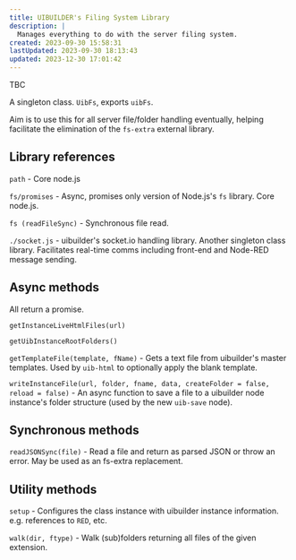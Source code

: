 ```yaml
---
title: UIBUILDER's Filing System Library
description: |
  Manages everything to do with the server filing system.
created: 2023-09-30 15:58:31
lastUpdated: 2023-09-30 18:13:43
updated: 2023-12-30 17:01:42
---
```


TBC

A singleton class. `UibFs`, exports `uibFs`.

Aim is to use this for all server file/folder handling eventually, helping facilitate the elimination of the `fs-extra` external library.

## Library references

`path` - Core node.js

`fs/promises` - Async, promises only version of Node.js's `fs` library. Core node.js.

`fs (readFileSync)` - Synchronous file read.

`./socket.js` - uibuilder's socket.io handling library. Another singleton class library. Facilitates real-time comms including front-end and Node-RED message sending.

## Async methods

All return a promise.

`getInstanceLiveHtmlFiles(url)`

`getUibInstanceRootFolders()`

`getTemplateFile(template, fName)` - Gets a text file from uibuilder's master templates. Used by `uib-html` to optionally apply the blank template.

`writeInstanceFile(url, folder, fname, data, createFolder = false, reload = false)` - An async function to save a file to a uibuilder node instance's folder structure (used by the new `uib-save` node). 

## Synchronous methods

`readJSONSync(file)` - Read a file and return as parsed JSON or throw an error. May be used as an fs-extra replacement.

## Utility methods

`setup` - Configures the class instance with uibuilder instance information. e.g. references to `RED`, etc.

`walk(dir, ftype)` - Walk (sub)folders returning all files of the given extension.
